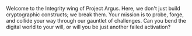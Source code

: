 Welcome to the Integrity wing of Project Argus. Here, we don't just build cryptographic constructs; we break them. Your mission is to probe, forge, and collide your way through our gauntlet of challenges. Can you bend the digital world to your will, or will you be just another failed activation?